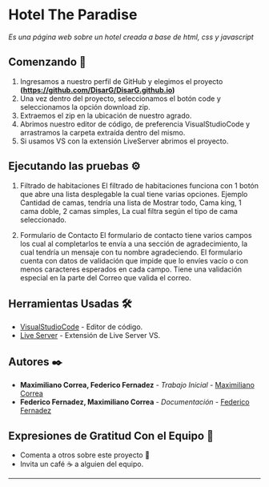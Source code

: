 # Hotel The Paradise

_Es una página web sobre un hotel creada a base de html, css y javascript_

## Comenzando 🚀

1. Ingresamos a nuestro perfil de GitHub y elegimos el proyecto **(https://github.com/DisarG/DisarG.github.io)**
2. Una vez dentro del proyecto, seleccionamos el botón code y seleccionamos la opción download zip.
3. Extraemos el zip en la ubicación de nuestro agrado.
4. Abrimos nuestro editor de código, de preferencia VisualStudioCode y arrastramos la carpeta extraída dentro del mismo.
5. Si usamos VS con la extensión LiveServer abrimos el proyecto.

## Ejecutando las pruebas ⚙️

1. Filtrado de habitaciones
El filtrado de habitaciones funciona con 1 botón que abre una lista desplegable la cual tiene varias opciones.
Ejemplo Cantidad de camas, tendría una lista de Mostrar todo, Cama king, 1 cama doble, 2 camas simples, La cual
filtra según el tipo de cama seleccionado.

2. Formulario de Contacto
El formulario de contacto tiene varios campos los cual al completarlos te envía a una sección de agradecimiento,
la cual tendría un mensaje con tu nombre agradeciendo.
El formulario cuenta con datos de validación que impide que lo envíes vacío o con menos caracteres esperados en cada campo.
Tiene una validación especial en la parte del Correo que valida el correo.


## Herramientas Usadas 🛠️

* [VisualStudioCode](https://code.visualstudio.com) - Editor de código.
* [Live Server](https://marketplace.visualstudio.com/items?itemName=ritwickdey.LiveServer) - Extensión de Live Server VS.

## Autores ✒️

* **Maximiliano Correa, Federico Fernadez** - *Trabajo Inicial* - [Maximiliano Correa](https://github.com/DisarG)
* **Federico Fernadez, Maximiliano Correa** - *Documentación* - [Federico Fernadez](https://github.com/FedeFernandez503)

## Expresiones de Gratitud Con el Equipo 🎁

* Comenta a otros sobre este proyecto 📢
* Invita un café ☕ a alguien del equipo. 

---
